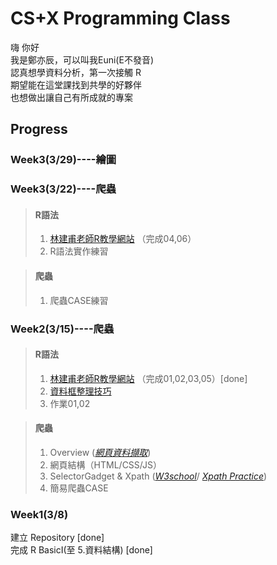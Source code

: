 # CS+X Programming Class

嗨 你好<br>
我是鄭亦辰，可以叫我Euni(E不發音)<br>
認真想學資料分析，第一次接觸 R<br>
期望能在這堂課找到共學的好夥伴<br>
也想做出讓自己有所成就的專案<br>

## Progress

### Week3(3/29)----繪圖


### Week3(3/22)----爬蟲
> #### **R語法**
> 1. [林建甫老師R教學網站](http://web.ntpu.edu.tw/~cflin/) （完成04,06）<br>
> 2. R語法實作練習

> #### **爬蟲**
> 1. 爬蟲CASE練習

### Week2(3/15)----爬蟲
> #### **R語法**
> 1. [林建甫老師R教學網站](http://web.ntpu.edu.tw/~cflin/) （完成01,02,03,05）[done] <br>
> 2.  [資料框整理技巧](https://goo.gl/Qrc77S) <br>
> 3. 作業01,02

> #### **爬蟲**
> 1. Overview
(*[網頁資料擷取](https://bookdown.org/sulaxd/0127/scrapt-topic.html#r)*) <br>
> 2. 網頁結構（HTML/CSS/JS）<br>
> 3. SelectorGadget & Xpath
(*[W3school](https://www.w3schools.com/xml/xpath_intro.asp)*/
*[Xpath Practice](http://www.topswagcode.com/xpath/#)*)
> 4. 簡易爬蟲CASE

### Week1(3/8)
  建立 Repository [done]<br>
  完成 R BasicI(至 5.資料結構) [done]<br>
